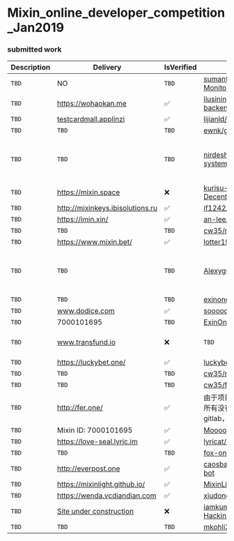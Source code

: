 # Mixin_online_developer_competition_Jan2019

### submitted work


| Description | Delivery  | IsVerified | GithubAddress | CodeIsVerified |
|--|--|--|--|--
| `TBD`| NO | `TBD` |	[sumanthwhy/smart-Energy-Monitoring](https://github.com/sumanthwhy/smart-Energy-Monitoring)| `TBD` |
| `TBD`| https://wohaokan.me | ✅ | [liusining/wohaokan.me-backend](https://github.com/liusining/wohaokan.me-backend) | `TBD`|
| `TBD`| [testcardmall.applinzi](https://testcardmall.applinzi.com)| ✅ | [lijianld/superCardMall](https://github.com/lijianld/superCardMall) |`TBD` |
| `TBD`| `TBD`| `TBD` | [ewnk/grouphelper](https://github.com/ewnk/grouphelper)	 |	`TBD` |
| `TBD`| `TBD`| `TBD` | [nirdesh27/regionalTransport-system](https://github.com/nirdesh27/regionalTransport-system)	 |	❌ use EOS to create Application instead of Mixin |
| `TBD`| https://mixin.space| ❌ | [kurisu-public/Mixin-Decentralization-BBS](https://github.com/kurisu-public/Mixin-Decentralization-BBS) |`TBD` |
| `TBD`| http://mixinkeys.ibisolutions.ru| ✅ |[if1242/MixinKeys](https://github.com/if1242/MixinKeys)  | `TBD`|
| `TBD`| https://imin.xin/| ✅ | [an-lee/iminxin](https://github.com/an-lee/iminxin) 	 |	`TBD` |
| `TBD`| `TBD`| `TBD` | [cw35/random-chat](https://github.com/cw35/random-chat)	 |	`TBD` |
| `TBD`| https://www.mixin.bet/| ✅ | [lotter1988/lottery](https://github.com/lotter1988/lottery)	 |	 `TBD`|
| `TBD`| `TBD`| `TBD` | [Alexygui/Gobang](https://github.com/Alexygui/Gobang)	 | ❌ use ETH to create Application instead of Mixin	 |
| `TBD`| `TBD`| `TBD` | [exinone/exincore](https://github.com/exinone/exincore) |	`TBD` |
| `TBD`| www.dodice.com| ✅ | [soooooooon/rock](https://github.com/soooooooon/rock) |`TBD`|
| `TBD`| 7000101695| `TBD` | [ExinOne/mixin-sdk-php](https://github.com/ExinOne/mixin-sdk-php) |`TBD`	 |
| `TBD`| www.transfund.io| ❌ | `TBD`	 |	See the attachment below |
| `TBD`| https://luckybet.one/| ✅ | [luckybetone](https://github.com/luckybetone) |		`TBD` |
| `TBD`| `TBD`| `TBD` |	[cw35/random-chat](https://github.com/cw35/random-chat) |`TBD` |
| `TBD`| `TBD`| `TBD` |[cw35/f1bank](https://github.com/cw35/f1bank)  |`TBD`|
| `TBD`| http://fer.one/| ✅ | 	由于项目属于应用类，是非开源所有没有设立GitHub，只有gitlab，不好意思 |`TBD`	 |
| `TBD`| Mixin ID: 7000101695| ✅ | [MooooonStar/ant](https://github.com/MooooonStar/ant) |`TBD`|
| `TBD`| https://love-seal.lyric.im| ✅ | [lyricat/love-seal](https://github.com/lyricat/love-seal) |`TBD`|
| `TBD`| `TBD`| `TBD` | [fox-one/f1db](https://github.com/fox-one/f1db)	 |	`TBD` |
| `TBD`|  http://everpost.one	| ✅ |[caosbad/ever-post-mixin-bot](https://github.com/caosbad/ever-post-mixin-bot)  |`TBD` |
| `TBD`| https://mixinlight.github.io/| ✅ | [MixinLight/mixin-light-wallet](https://github.com/MixinLight/mixin-light-wallet) |`TBD`|
| `TBD`| https://wenda.vcdiandian.com| ✅ |[xiudongy/flarum](https://github.com/xiudongy/flarum)  |`TBD`|
| `TBD`| [Site under construction](https://shubhamkarala.github.io/melexa-web/)| ❌ | [iamkumarji/MixinApp-Hackinators-](https://github.com/iamkumarji/MixinApp-Hackinators-)  |	✅	|
| `TBD`| `TBD`| `TBD` | [mkohli21/BlockGrants](https://github.com/mkohli21/BlockGrants)	 |	`TBD` |
